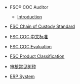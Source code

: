 - FSC® COC Auditor

    - [Introduction](README.md)
- [FSC Chain of Custody Standard](COCEN.md)
- [FSC COC 中文标准](COCCN.md)
- [FSC COC Evaluation](COC_Evaluation.md)
- [FSC Product Classification](FSC_Product_Classification.md)
- [审核常见树种](species.md)
<!-- - [Training](intro.md) -->
- [ERP System](erp.md)